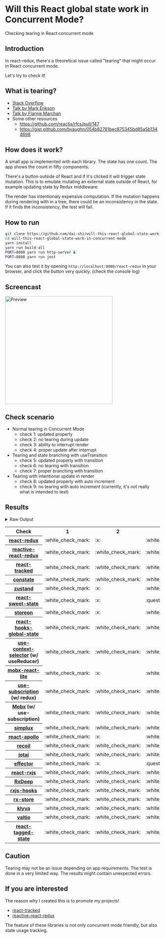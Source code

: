 # Will this React global state work in Concurrent Mode?

Checking tearing in React concurrent mode

## Introduction

In react-redux, there's a theoretical issue called "tearing"
that might occur in React concurrent mode.

Let's try to check it!

## What is tearing?

- [Stack Overflow](https://stackoverflow.com/questions/54891675/what-is-tearing-in-the-context-of-the-react-redux)
- [Talk by Mark Erikson](https://www.youtube.com/watch?v=yOZ4Ml9LlWE&t=933s)
- [Talk by Flarnie Marchan](https://www.youtube.com/watch?v=V1Ly-8Z1wQA&t=1079s)
- Some other resources
  - https://github.com/reactjs/rfcs/pull/147
  - https://gist.github.com/bvaughn/054b82781bec875345bd85a5b1344698

## How does it work?

A small app is implemented with each library.
The state has one count.
The app shows the count in fifty components.

There's a button outside of React and
if it's clicked it will trigger state mutation.
This is to emulate mutating an external state outside of React,
for example updating state by Redux middleware.

The render has intentionaly expensive computation.
If the mutation happens during rendering with in a tree,
there could be an inconsistency in the state.
If it finds the inconsistency, the test will fail.

## How to run

```bash
git clone https://github.com/dai-shi/will-this-react-global-state-work-in-concurrent-mode.git
cd will-this-react-global-state-work-in-concurrent-mode
yarn install
yarn run build-all
PORT=8080 yarn run http-server &
PORT=8080 yarn run jest
```

You can also test it by opening `http://localhost:8080/react-redux`
in your browser, and click the button very quickly. (check the console log)

## Screencast

<img src="https://user-images.githubusercontent.com/490574/61502196-ce109200-aa0d-11e9-9efc-6203545d367c.gif" alt="Preview" width="350" />

## Check scenario

- Normal tearing in Concurrent Mode
  - check 1: updated properly
  - check 2: no tearing during update
  - check 3: ability to interrupt render
  - check 4: proper update after interrupt
- Tearing and state branching with useTransition
  - check 5: updated properly with transition
  - check 6: no tearing with transition
  - check 7: proper branching with transition
- Tearing with intentional update in render
  - check 8: updated properly with auto increment
  - check 9: no tearing with auto increment (currently, it's not really what is intended to test)

## Results

<details>
<summary>Raw Output</summary>

```
  react-redux
    check with events from outside
      ✓ check 1: updated properly (3249 ms)
      ✕ check 2: no tearing during update (5 ms)
      ✓ check 3: ability to interrupt render
      ✓ check 4: proper update after interrupt (1162 ms)
    check with useTransition
      ✓ check 5: updated properly with transition (2313 ms)
      ✕ check 6: no tearing with transition (58 ms)
      ✕ check 7: proper branching with transition (5944 ms)
    check with intensive auto increment
      ✓ check 8: updated properly with auto increment (3241 ms)
      ✕ check 9: no tearing with auto increment (5 ms)
  redux-use-mutable-source
    check with events from outside
      ✓ check 1: updated properly (3303 ms)
      ✓ check 2: no tearing during update (1 ms)
      ✓ check 3: ability to interrupt render (1 ms)
      ✓ check 4: proper update after interrupt (1185 ms)
    check with useTransition
      ✓ check 5: updated properly with transition (2440 ms)
      ✓ check 6: no tearing with transition (191 ms)
      ✕ check 7: proper branching with transition (6247 ms)
    check with intensive auto increment
      ✓ check 8: updated properly with auto increment (3290 ms)
      ✕ check 9: no tearing with auto increment (2 ms)
  reactive-react-redux
    check with events from outside
      ✓ check 1: updated properly (3427 ms)
      ✓ check 2: no tearing during update (1 ms)
      ✓ check 3: ability to interrupt render
      ✓ check 4: proper update after interrupt (1238 ms)
    check with useTransition
      ✓ check 5: updated properly with transition (2411 ms)
      ✓ check 6: no tearing with transition (155 ms)
      ✕ check 7: proper branching with transition (6207 ms)
    check with intensive auto increment
      ✓ check 8: updated properly with auto increment (3306 ms)
      ✕ check 9: no tearing with auto increment (1 ms)
  react-tracked
    check with events from outside
      ✓ check 1: updated properly (4340 ms)
      ✓ check 2: no tearing during update (2 ms)
      ✓ check 3: ability to interrupt render
      ✓ check 4: proper update after interrupt (2298 ms)
    check with useTransition
      ✕ check 5: updated properly with transition (2511 ms)
      ✓ check 6: no tearing with transition (810 ms)
      ✓ check 7: proper branching with transition (5425 ms)
    check with intensive auto increment
      ✓ check 8: updated properly with auto increment (4627 ms)
      ✓ check 9: no tearing with auto increment (1 ms)
  constate
    check with events from outside
      ✓ check 1: updated properly (2354 ms)
      ✓ check 2: no tearing during update (1 ms)
      ✓ check 3: ability to interrupt render
      ✓ check 4: proper update after interrupt (1304 ms)
    check with useTransition
      ✓ check 5: updated properly with transition (2396 ms)
      ✓ check 6: no tearing with transition (87 ms)
      ✓ check 7: proper branching with transition (3221 ms)
    check with intensive auto increment
      ✓ check 8: updated properly with auto increment (3106 ms)
      ✓ check 9: no tearing with auto increment (1 ms)
  zustand
    check with events from outside
      ✓ check 1: updated properly (3332 ms)
      ✕ check 2: no tearing during update (1 ms)
      ✓ check 3: ability to interrupt render
      ✓ check 4: proper update after interrupt (1290 ms)
    check with useTransition
      ✓ check 5: updated properly with transition (2309 ms)
      ✕ check 6: no tearing with transition (75 ms)
      ✕ check 7: proper branching with transition (5994 ms)
    check with intensive auto increment
      ✓ check 8: updated properly with auto increment (3297 ms)
      ✕ check 9: no tearing with auto increment (1 ms)
  react-sweet-state
    check with events from outside
      ✓ check 1: updated properly (3296 ms)
      ✕ check 2: no tearing during update (1 ms)
      ✕ check 3: ability to interrupt render (1 ms)
      ✓ check 4: proper update after interrupt (1240 ms)
    check with useTransition
      ✓ check 5: updated properly with transition (3251 ms)
      ✓ check 6: no tearing with transition (81 ms)
      ✕ check 7: proper branching with transition (6097 ms)
    check with intensive auto increment
      ✓ check 8: updated properly with auto increment (3234 ms)
      ✕ check 9: no tearing with auto increment (19 ms)
  storeon
    check with events from outside
      ✓ check 1: updated properly (2313 ms)
      ✕ check 2: no tearing during update (2 ms)
      ✓ check 3: ability to interrupt render
      ✓ check 4: proper update after interrupt (1237 ms)
    check with useTransition
      ✓ check 5: updated properly with transition (2452 ms)
      ✓ check 6: no tearing with transition (84 ms)
      ✕ check 7: proper branching with transition (6140 ms)
    check with intensive auto increment
      ✓ check 8: updated properly with auto increment (3282 ms)
      ✕ check 9: no tearing with auto increment (2 ms)
  react-hooks-global-state
    check with events from outside
      ✓ check 1: updated properly (2319 ms)
      ✓ check 2: no tearing during update (1 ms)
      ✓ check 3: ability to interrupt render
      ✓ check 4: proper update after interrupt (1133 ms)
    check with useTransition
      ✓ check 5: updated properly with transition (2391 ms)
      ✓ check 6: no tearing with transition (139 ms)
      ✕ check 7: proper branching with transition (6264 ms)
    check with intensive auto increment
      ✓ check 8: updated properly with auto increment (3380 ms)
      ✕ check 9: no tearing with auto increment (2 ms)
  use-context-selector
    check with events from outside
      ✓ check 1: updated properly (4411 ms)
      ✓ check 2: no tearing during update (1 ms)
      ✓ check 3: ability to interrupt render
      ✓ check 4: proper update after interrupt (2303 ms)
    check with useTransition
      ✕ check 5: updated properly with transition (2611 ms)
      ✓ check 6: no tearing with transition (781 ms)
      ✓ check 7: proper branching with transition (5468 ms)
    check with intensive auto increment
      ✓ check 8: updated properly with auto increment (4601 ms)
      ✓ check 9: no tearing with auto increment (1 ms)
  mobx-react-lite
    check with events from outside
      ✓ check 1: updated properly (2452 ms)
      ✕ check 2: no tearing during update (2 ms)
      ✓ check 3: ability to interrupt render
      ✓ check 4: proper update after interrupt (1423 ms)
    check with useTransition
      ✓ check 5: updated properly with transition (2473 ms)
      ✕ check 6: no tearing with transition (92 ms)
      ✕ check 7: proper branching with transition (6127 ms)
    check with intensive auto increment
      ✓ check 8: updated properly with auto increment (2134 ms)
      ✕ check 9: no tearing with auto increment (2 ms)
  use-subscription
    check with events from outside
      ✓ check 1: updated properly (2356 ms)
      ✓ check 2: no tearing during update (1 ms)
      ✓ check 3: ability to interrupt render
      ✓ check 4: proper update after interrupt (1210 ms)
    check with useTransition
      ✓ check 5: updated properly with transition (2369 ms)
      ✓ check 6: no tearing with transition (127 ms)
      ✕ check 7: proper branching with transition (6210 ms)
    check with intensive auto increment
      ✓ check 8: updated properly with auto increment (3567 ms)
      ✕ check 9: no tearing with auto increment (1 ms)
  mobx-use-sub
    check with events from outside
      ✓ check 1: updated properly (2350 ms)
      ✓ check 2: no tearing during update (2 ms)
      ✓ check 3: ability to interrupt render
      ✓ check 4: proper update after interrupt (2255 ms)
    check with useTransition
      ✓ check 5: updated properly with transition (2545 ms)
      ✓ check 6: no tearing with transition (125 ms)
      ✕ check 7: proper branching with transition (6203 ms)
    check with intensive auto increment
      ✓ check 8: updated properly with auto increment (2337 ms)
      ✕ check 9: no tearing with auto increment (1 ms)
  react-state
    check with events from outside
      ✓ check 1: updated properly (2338 ms)
      ✓ check 2: no tearing during update (1 ms)
      ✓ check 3: ability to interrupt render
      ✓ check 4: proper update after interrupt (2217 ms)
    check with useTransition
      ✓ check 5: updated properly with transition (2364 ms)
      ✓ check 6: no tearing with transition (48 ms)
      ✓ check 7: proper branching with transition (3202 ms)
    check with intensive auto increment
      ✓ check 8: updated properly with auto increment (3220 ms)
      ✓ check 9: no tearing with auto increment (1 ms)
  simplux
    check with events from outside
      ✓ check 1: updated properly (2353 ms)
      ✓ check 2: no tearing during update (1 ms)
      ✓ check 3: ability to interrupt render
      ✓ check 4: proper update after interrupt (1190 ms)
    check with useTransition
      ✓ check 5: updated properly with transition (2454 ms)
      ✓ check 6: no tearing with transition (91 ms)
      ✕ check 7: proper branching with transition (6127 ms)
    check with intensive auto increment
      ✓ check 8: updated properly with auto increment (2231 ms)
      ✓ check 9: no tearing with auto increment (2 ms)
  react-apollo
    check with events from outside
      ✓ check 1: updated properly (3322 ms)
      ✕ check 2: no tearing during update (1 ms)
      ✓ check 3: ability to interrupt render
      ✓ check 4: proper update after interrupt (1218 ms)
    check with useTransition
      ✓ check 5: updated properly with transition (2345 ms)
      ✓ check 6: no tearing with transition (53 ms)
      ✕ check 7: proper branching with transition (6021 ms)
    check with intensive auto increment
      ✓ check 8: updated properly with auto increment (3175 ms)
      ✕ check 9: no tearing with auto increment (2 ms)
  recoil
    check with events from outside
      ✓ check 1: updated properly (2232 ms)
      ✓ check 2: no tearing during update (2 ms)
      ✓ check 3: ability to interrupt render
      ✓ check 4: proper update after interrupt (2313 ms)
    check with useTransition
      ✕ check 5: updated properly with transition (2550 ms)
      ✓ check 6: no tearing with transition (886 ms)
      ✕ check 7: proper branching with transition (6079 ms)
    check with intensive auto increment
      ✓ check 8: updated properly with auto increment (3219 ms)
      ✓ check 9: no tearing with auto increment (1 ms)
  jotai
    check with events from outside
      ✓ check 1: updated properly (2304 ms)
      ✓ check 2: no tearing during update (1 ms)
      ✓ check 3: ability to interrupt render
      ✓ check 4: proper update after interrupt (2237 ms)
    check with useTransition
      ✓ check 5: updated properly with transition (2409 ms)
      ✓ check 6: no tearing with transition (192 ms)
      ✕ check 7: proper branching with transition (6238 ms)
    check with intensive auto increment
      ✓ check 8: updated properly with auto increment (3393 ms)
      ✕ check 9: no tearing with auto increment (2 ms)
  effector
    check with events from outside
      ✓ check 1: updated properly (3298 ms)
      ✕ check 2: no tearing during update (2 ms)
      ✕ check 3: ability to interrupt render
      ✓ check 4: proper update after interrupt (1171 ms)
    check with useTransition
      ✓ check 5: updated properly with transition (3110 ms)
      ✕ check 6: no tearing with transition (48 ms)
      ✕ check 7: proper branching with transition (5977 ms)
    check with intensive auto increment
      ✓ check 8: updated properly with auto increment (3165 ms)
      ✕ check 9: no tearing with auto increment (16 ms)
  react-rxjs
    check with events from outside
      ✓ check 1: updated properly (2350 ms)
      ✓ check 2: no tearing during update
      ✓ check 3: ability to interrupt render (1 ms)
      ✓ check 4: proper update after interrupt (1188 ms)
    check with useTransition
      ✓ check 5: updated properly with transition (2269 ms)
      ✓ check 6: no tearing with transition (46 ms)
      ✕ check 7: proper branching with transition (5957 ms)
    check with intensive auto increment
      ✓ check 8: updated properly with auto increment (3259 ms)
      ✓ check 9: no tearing with auto increment (1 ms)
  rxdeep
    check with events from outside
      ✓ check 1: updated properly (2241 ms)
      ✓ check 2: no tearing during update (1 ms)
      ✓ check 3: ability to interrupt render
      ✓ check 4: proper update after interrupt (1296 ms)
    check with useTransition
      ✓ check 5: updated properly with transition (2289 ms)
      ✓ check 6: no tearing with transition (87 ms)
      ✕ check 7: proper branching with transition (5997 ms)
    check with intensive auto increment
      ✓ check 8: updated properly with auto increment (3223 ms)
      ✕ check 9: no tearing with auto increment (2 ms)
  rxjs-hooks
    check with events from outside
      ✓ check 1: updated properly (3343 ms)
      ✓ check 2: no tearing during update (1 ms)
      ✓ check 3: ability to interrupt render
      ✓ check 4: proper update after interrupt (2299 ms)
    check with useTransition
      ✓ check 5: updated properly with transition (2496 ms)
      ✓ check 6: no tearing with transition (51 ms)
      ✕ check 7: proper branching with transition (5964 ms)
    check with intensive auto increment
      ✓ check 8: updated properly with auto increment (3383 ms)
      ✓ check 9: no tearing with auto increment (1 ms)
  rx-store
    check with events from outside
      ✓ check 1: updated properly (3354 ms)
      ✓ check 2: no tearing during update (1 ms)
      ✓ check 3: ability to interrupt render
      ✓ check 4: proper update after interrupt (1194 ms)
    check with useTransition
      ✓ check 5: updated properly with transition (2475 ms)
      ✓ check 6: no tearing with transition (65 ms)
      ✕ check 7: proper branching with transition (6073 ms)
    check with intensive auto increment
      ✓ check 8: updated properly with auto increment (3145 ms)
      ✓ check 9: no tearing with auto increment (1 ms)
  klyva
    check with events from outside
      ✓ check 1: updated properly (2294 ms)
      ✓ check 2: no tearing during update (1 ms)
      ✓ check 3: ability to interrupt render (1 ms)
      ✓ check 4: proper update after interrupt (1181 ms)
    check with useTransition
      ✓ check 5: updated properly with transition (2407 ms)
      ✓ check 6: no tearing with transition (163 ms)
      ✕ check 7: proper branching with transition (6252 ms)
    check with intensive auto increment
      ✓ check 8: updated properly with auto increment (3580 ms)
      ✕ check 9: no tearing with auto increment (2 ms)
  valtio
    check with events from outside
      ✓ check 1: updated properly (2265 ms)
      ✓ check 2: no tearing during update
      ✓ check 3: ability to interrupt render (1 ms)
      ✓ check 4: proper update after interrupt (2335 ms)
    check with useTransition
      ✓ check 5: updated properly with transition (2339 ms)
      ✓ check 6: no tearing with transition (92 ms)
      ✕ check 7: proper branching with transition (5980 ms)
    check with intensive auto increment
      ✓ check 8: updated properly with auto increment (3419 ms)
      ✕ check 9: no tearing with auto increment (2 ms)
  react-tagged-state
    check with events from outside
      ✓ check 1: updated properly (3160 ms)
      ✓ check 2: no tearing during update (2 ms)
      ✓ check 3: ability to interrupt render
      ✓ check 4: proper update after interrupt (1083 ms)
    check with useTransition
      ✓ check 5: updated properly with transition (2361 ms)
      ✓ check 6: no tearing with transition (62 ms)
      ✕ check 7: proper branching with transition (5982 ms)
    check with intensive auto increment
      ✓ check 8: updated properly with auto increment (3075 ms)
      ✓ check 9: no tearing with auto increment (11 ms)

```

</details>

<table>
  <tr>
    <th>Check</th>
    <th>1</th>
    <th>2</th>
    <th>3</th>
    <th>4</th>
    <th>5</th>
    <th>6</th>
    <th>7</th>
    <th>8</th>
    <th>9</th>
  </tr>

  <tr>
    <th><a href="https://react-redux.js.org">react-redux</a></th>
    <td>:white_check_mark:</td>
    <td>:x:</td>
    <td>:white_check_mark:</td>
    <td>:white_check_mark:</td>
    <td>:white_check_mark:</td>
    <td>:x:</td>
    <td>:x:</td>
    <td>:white_check_mark:</td>
    <td>:x:</td>
  </tr>

  <tr>
    <th><a href="https://github.com/dai-shi/reactive-react-redux">reactive-react-redux</a></th>
    <td>:white_check_mark:</td>
    <td>:white_check_mark:</td>
    <td>:white_check_mark:</td>
    <td>:white_check_mark:</td>
    <td>:white_check_mark:</td>
    <td>:white_check_mark:</td>
    <td>:x:</td>
    <td>:white_check_mark:</td>
    <td>:x:</td>
  </tr>

  <tr>
    <th><a href="https://react-tracked.js.org">react-tracked</a></th>
    <td>:white_check_mark:</td>
    <td>:white_check_mark:</td>
    <td>:white_check_mark:</td>
    <td>:white_check_mark:</td>
    <td>:x:</td>
    <td>:white_check_mark:</td>
    <td>:white_check_mark:</td>
    <td>:white_check_mark:</td>
    <td>:white_check_mark:</td>
  </tr>

  <tr>
    <th><a href="https://github.com/diegohaz/constate">constate</a></th>
    <td>:white_check_mark:</td>
    <td>:white_check_mark:</td>
    <td>:white_check_mark:</td>
    <td>:white_check_mark:</td>
    <td>:white_check_mark:</td>
    <td>:white_check_mark:</td>
    <td>:white_check_mark:</td>
    <td>:white_check_mark:</td>
    <td>:white_check_mark:</td>
  </tr>

  <tr>
    <th><a href="https://github.com/react-spring/zustand">zustand</a></th>
    <td>:white_check_mark:</td>
    <td>:x:</td>
    <td>:white_check_mark:</td>
    <td>:white_check_mark:</td>
    <td>:white_check_mark:</td>
    <td>:x:</td>
    <td>:x:</td>
    <td>:white_check_mark:</td>
    <td>:x:</td>
  </tr>

  <tr>
    <th><a href="https://github.com/atlassian/react-sweet-state">react-sweet-state</a></th>
    <td>:white_check_mark:</td>
    <td>:x:</td>
    <td>:question:</td>
    <td>:white_check_mark:</td>
    <td>:white_check_mark:</td>
    <td>:white_check_mark:</td>
    <td>:x:</td>
    <td>:white_check_mark:</td>
    <td>:x:</td>
  </tr>

  <tr>
    <th><a href="https://github.com/storeon/storeon">storeon</a></th>
    <td>:white_check_mark:</td>
    <td>:x:</td>
    <td>:white_check_mark:</td>
    <td>:white_check_mark:</td>
    <td>:white_check_mark:</td>
    <td>:white_check_mark:</td>
    <td>:x:</td>
    <td>:white_check_mark:</td>
    <td>:x:</td>
  </tr>

  <tr>
    <th><a href="https://github.com/dai-shi/react-hooks-global-state">react-hooks-global-state</a></th>
    <td>:white_check_mark:</td>
    <td>:white_check_mark:</td>
    <td>:white_check_mark:</td>
    <td>:white_check_mark:</td>
    <td>:white_check_mark:</td>
    <td>:white_check_mark:</td>
    <td>:x:</td>
    <td>:white_check_mark:</td>
    <td>:x:</td>
  </tr>

  <tr>
    <th><a href="https://github.com/dai-shi/use-context-selector">use-context-selector</a> (w/ useReducer)</th>
    <td>:white_check_mark:</td>
    <td>:white_check_mark:</td>
    <td>:white_check_mark:</td>
    <td>:white_check_mark:</td>
    <td>:x:</td>
    <td>:white_check_mark:</td>
    <td>:white_check_mark:</td>
    <td>:white_check_mark:</td>
    <td>:white_check_mark:</td>
  </tr>

  <tr>
    <th><a href="https://github.com/mobxjs/mobx-react-lite">mobx-react-lite</a></th>
    <td>:white_check_mark:</td>
    <td>:x:</td>
    <td>:white_check_mark:</td>
    <td>:white_check_mark:</td>
    <td>:white_check_mark:</td>
    <td>:x:</td>
    <td>:x:</td>
    <td>:white_check_mark:</td>
    <td>:x:</td>
  </tr>

  <tr>
    <th><a href="https://github.com/facebook/react/tree/master/packages/use-subscription">use-subscription</a> (w/ redux)</th>
    <td>:white_check_mark:</td>
    <td>:white_check_mark:</td>
    <td>:white_check_mark:</td>
    <td>:white_check_mark:</td>
    <td>:white_check_mark:</td>
    <td>:white_check_mark:</td>
    <td>:x:</td>
    <td>:white_check_mark:</td>
    <td>:x:</td>
  </tr>

  <tr>
    <th><a href="https://mobx.js.org/">Mobx</a> (w/ use-subscription)</th>
    <td>:white_check_mark:</td>
    <td>:white_check_mark:</td>
    <td>:white_check_mark:</td>
    <td>:white_check_mark:</td>
    <td>:white_check_mark:</td>
    <td>:white_check_mark:</td>
    <td>:x:</td>
    <td>:white_check_mark:</td>
    <td>:x:</td>
  </tr>

  <tr>
    <th><a href="https://github.com/MrWolfZ/simplux">simplux</a></th>
    <td>:white_check_mark:</td>
    <td>:white_check_mark:</td>
    <td>:white_check_mark:</td>
    <td>:white_check_mark:</td>
    <td>:white_check_mark:</td>
    <td>:white_check_mark:</td>
    <td>:x:</td>
    <td>:white_check_mark:</td>
    <td>:white_check_mark:</td>
  </tr>

  <tr>
    <th><a href="https://github.com/apollographql/react-apollo">react-apollo</a></th>
    <td>:white_check_mark:</td>
    <td>:x:</td>
    <td>:white_check_mark:</td>
    <td>:white_check_mark:</td>
    <td>:white_check_mark:</td>
    <td>:white_check_mark:</td>
    <td>:x:</td>
    <td>:white_check_mark:</td>
    <td>:x:</td>
  </tr>

  <tr>
    <th><a href="https://github.com/facebookexperimental/Recoil">recoil</a></th>
    <td>:white_check_mark:</td>
    <td>:white_check_mark:</td>
    <td>:white_check_mark:</td>
    <td>:white_check_mark:</td>
    <td>:x:</td>
    <td>:white_check_mark:</td>
    <td>:x:</td>
    <td>:white_check_mark:</td>
    <td>:white_check_mark:</td>
  </tr>

  <tr>
    <th><a href="https://github.com/react-spring/jotai">jotai</a></th>
    <td>:white_check_mark:</td>
    <td>:white_check_mark:</td>
    <td>:white_check_mark:</td>
    <td>:white_check_mark:</td>
    <td>:white_check_mark:</td>
    <td>:white_check_mark:</td>
    <td>:x:</td>
    <td>:white_check_mark:</td>
    <td>:x:</td>
  </tr>

  <tr>
    <th><a href="https://github.com/zerobias/effector">effector</a></th>
    <td>:white_check_mark:</td>
    <td>:x:</td>
    <td>:question:</td>
    <td>:white_check_mark:</td>
    <td>:white_check_mark:</td>
    <td>:x:</td>
    <td>:x:</td>
    <td>:white_check_mark:</td>
    <td>:x:</td>
  </tr>

  <tr>
    <th><a href="https://react-rxjs.org">react-rxjs</a></th>
    <td>:white_check_mark:</td>
    <td>:white_check_mark:</td>
    <td>:white_check_mark:</td>
    <td>:white_check_mark:</td>
    <td>:white_check_mark:</td>
    <td>:white_check_mark:</td>
    <td>:x:</td>
    <td>:white_check_mark:</td>
    <td>:white_check_mark:</td>
  </tr>

  <tr>
    <th><a href="https://loreanvictor.github.io/rxdeep">RxDeep</a></th>
    <td>:white_check_mark:</td>
    <td>:white_check_mark:</td>
    <td>:white_check_mark:</td>
    <td>:white_check_mark:</td>
    <td>:white_check_mark:</td>
    <td>:white_check_mark:</td>
    <td>:x:</td>
    <td>:white_check_mark:</td>
    <td>:x:</td>
  </tr>

  <tr>
    <th><a href="https://github.com/LeetCode-OpenSource/rxjs-hooks">rxjs-hooks</a></th>
    <td>:white_check_mark:</td>
    <td>:white_check_mark:</td>
    <td>:white_check_mark:</td>
    <td>:white_check_mark:</td>
    <td>:white_check_mark:</td>
    <td>:white_check_mark:</td>
    <td>:x:</td>
    <td>:white_check_mark:</td>
    <td>:white_check_mark:</td>
  </tr>

  <tr>
    <th><a href="https://github.com/rx-store/rx-store">rx-store</a></th>
    <td>:white_check_mark:</td>
    <td>:white_check_mark:</td>
    <td>:white_check_mark:</td>
    <td>:white_check_mark:</td>
    <td>:white_check_mark:</td>
    <td>:white_check_mark:</td>
    <td>:x:</td>
    <td>:white_check_mark:</td>
    <td>:white_check_mark:</td>
  </tr>

  <tr>
    <th><a href="https://github.com/merisbahti/klyva">klyva</a></th>
    <td>:white_check_mark:</td>
    <td>:white_check_mark:</td>
    <td>:white_check_mark:</td>
    <td>:white_check_mark:</td>
    <td>:white_check_mark:</td>
    <td>:white_check_mark:</td>
    <td>:x:</td>
    <td>:white_check_mark:</td>
    <td>:x:</td>

  <tr>
    <th><a href="https://github.com/pmndrs/valtio">valtio</a></th>
    <td>:white_check_mark:</td>
    <td>:white_check_mark:</td>
    <td>:white_check_mark:</td>
    <td>:white_check_mark:</td>
    <td>:white_check_mark:</td>
    <td>:white_check_mark:</td>
    <td>:x:</td>
    <td>:white_check_mark:</td>
    <td>:white_check_mark:</td>
  </tr>

  <tr>
    <th><a href="https://github.com/oleggrishechkin/react-tagged-state">react-tagged-state</a></th>
    <td>:white_check_mark:</td>
    <td>:white_check_mark:</td>
    <td>:white_check_mark:</td>
    <td>:white_check_mark:</td>
    <td>:white_check_mark:</td>
    <td>:white_check_mark:</td>
    <td>:x:</td>
    <td>:white_check_mark:</td>
    <td>:white_check_mark:</td>
  </tr>
</table>

## Caution

Tearing may not be an issue depending on app requirements.
The test is done in a very limited way.
The results might contain unexpected errors.

## If you are interested

The reason why I created this is to promote my projects!

- [react-tracked](https://github.com/dai-shi/react-tracked)
- [reactive-react-redux](https://github.com/dai-shi/reactive-react-redux)

The feature of these libraries is not only concurrent mode friendly,
but also state usage tracking.
